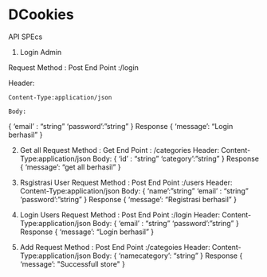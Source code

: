 # DCookies

API SPEcs

1. Login Admin

Request
Method : Post
End Point :/login

Header:
    
    Content-Type:application/json
    
    Body:
{
    ‘email’ : “string”
    ‘password’:”string”
    }
Response
{
    ‘message’: “Login berhasil”
}

2. Get all
Request
Method : Get
End Point : /categories
Header:
	Content-Type:application/json
Body:
{
	‘id’ : “string”
	‘category’:”string”
}
Response
{
	‘message’: “get all berhasil”
}


3. Rsgistrasi User
Request
Method : Post
End Point :/users
Header:
	Content-Type:application/json
Body:
{
	‘name’:”string”
	‘email’ : “string”
	‘password’:”string”
}
Response
{
	‘message’: “Registrasi berhasil”
}

4. Login Users
Request
Method : Post
End Point :/login
Header:
	Content-Type:application/json
Body:
{
	‘email’ : “string”
	‘password’:”string”
}
Response
{
	‘message’: “Login berhasil”
}

5. Add
Request
Method : Post
End Point :/categoies
Header:
	Content-Type:application/json
Body:
{
	‘namecategory’: “string”
}
Response
{
	‘message’: "Successfull store"
}
